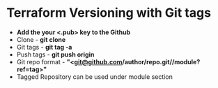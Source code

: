 # Terraform Versioning with Git tags
* **Add the your <.pub> key to the Github**
* Clone - **git clone <gitsshurl>**
* Git tags - **git tag -a <tag>**
* Push tags - **git push origin <tag>**
* Git repo format - **"<git@github.com/author/repo.git//module?ref=tag>"**
* Tagged Repository can be used under module section
